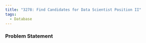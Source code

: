 ```yaml
---
title: "3278: Find Candidates for Data Scientist Position II"
tags:
  - Database
---
```

### Problem Statement

